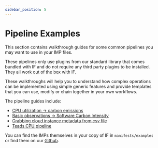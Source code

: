 ```yaml
---
sidebar_position: 5
---
```


# Pipeline Examples

This section contains walkthrough guides for some common pipelines you may want to use in your IMP files. 

These pipelines only use plugins from our standard library that comes bundled with IF and do not require any third party plugins to be installed. They all work out of the box with IF.

These walkthroughs will help you to understand how complex operations can be implemented using simple generic features and provide templates that you can use, modify or chain together in your own workflows.

The pipeline guides include:

- [CPU utilization -> carbon emissions](./cpu-to-carbon.md)
- [Basic observations -> Software Carbon Intensity](./sci.md)
- [Grabbing cloud instance metadata from csv file](./instance-metadata.md)
- [Teads CPU pipeline](./teads.md)

You can find the IMPs themselves in your copy of IF in `manifests/examples` or find them on our [Github](https://github.com/Green-Software-Foundation/if/tree/main/manifests/examples).
